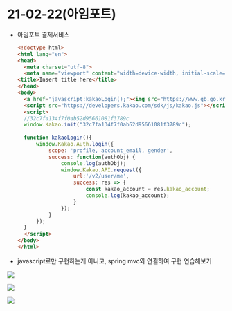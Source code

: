 # 21-02-22(아임포트)

- 아임포트 결제서비스

  ```html
  <!doctype html>
  <html lang="en">
  <head>
    <meta charset="utf-8">
    <meta name="viewport" content="width=device-width, initial-scale=1">
  <title>Insert title here</title>
  </head>
  <body>
  	<a href="javascript:kakaoLogin();"><img src="https://www.gb.go.kr/Main/Images/ko/member/certi_kakao_login.png" style="height:60px;width:auto;"/></a>
  	<script src="https://developers.kakao.com/sdk/js/kakao.js"></script>
  	<script>
  	//32c7fa134f7f0ab52d95661081f3789c
  	window.Kakao.init("32c7fa134f7f0ab52d95661081f3789c");
  	
  	function kakaoLogin(){
  		window.Kakao.Auth.login({
  			scope: 'profile, account_email, gender',
  			success: function(authObj) {
  				console.log(authObj);
  				window.Kakao.API.request({
  					url:'/v2/user/me',
  					success: res => {
  						const kakao_account = res.kakao_account;
  						console.log(kakao_account);
  					}
  				});
  			}
  		});
  	}
  	</script>
  </body>
  </html>
  ```

- javascript로만 구현하는게 아니고, spring mvc와 연결하여 구현 연습해보기

![](https://postfiles.pstatic.net/MjAyMTAyMjJfMjEy/MDAxNjEzOTgyOTkyMDI0.RHezHr70XDhE3i5FgWkCRcbTfRmPo91OMD5BY9HF-AAg.zkySeM_V9hJkCWtcBysCJkXGVdN14JMbTwsaKyqgm7gg.PNG.o_oax/image.png?type=w966)

![](https://postfiles.pstatic.net/MjAyMTAyMjJfOTIg/MDAxNjEzOTgzMDYxMzIz.VyfRdnJOdyxxEQ9JfDPuo-wYg2UIgIA3QEjJifEn8c4g.RJunUwM2t_l2wt3d2imd92I2iKvOiQqPuDKZzUWnMpwg.PNG.o_oax/image.png?type=w966)

![](https://postfiles.pstatic.net/MjAyMTAyMjJfNTMg/MDAxNjEzOTg1NTkzMTQz.Gexr0dcdgIdAud3g7FuQyFXvJ2nEOfdLLCiFdlW6Dwsg.5oo1DWK7Ui2jF-s6ZkPOjOmjWZ9IDfJzjMPWnIEehhUg.PNG.o_oax/SE-fab28120-c892-431c-80a9-5fe45e95d46c.png?type=w966)
